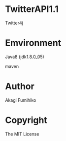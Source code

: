 # TwitterAPI1.1
Twitter4j
# Emvironment
Java8 (jdk1.8.0_05)

maven

# Author
Akagi Fumihiko

# Copyright
The MIT License

